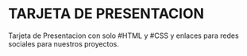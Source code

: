# TARJETA DE PRESENTACION
 Tarjeta de Presentacion con solo #HTML y #CSS y enlaces para redes sociales para nuestros proyectos.
